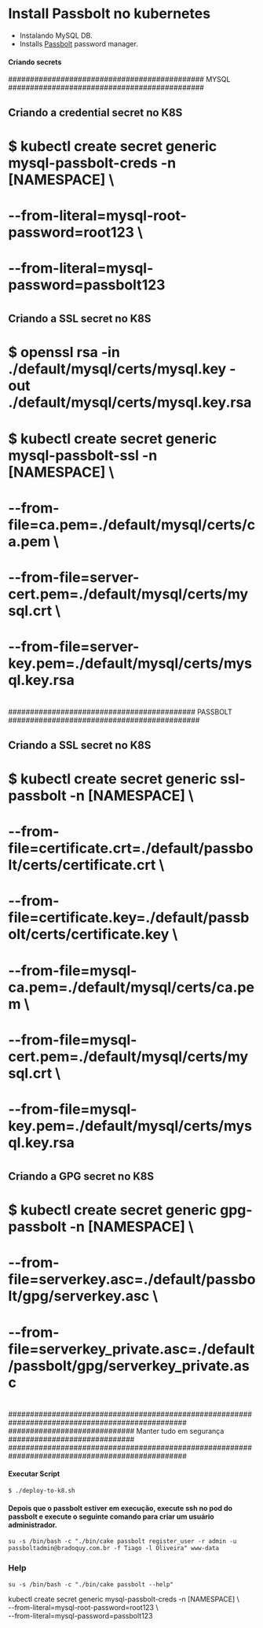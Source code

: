 # Install Passbolt no kubernetes

* Instalando MySQL DB.
* Installs [Passbolt](https://www.passbolt.com/) password manager.

#### Criando secrets
############################################# MYSQL #############################################
## Criando a credential secret no K8S                                                           #
#                                                                                               #
# $ kubectl create secret generic mysql-passbolt-creds -n [NAMESPACE] \                         #
#             --from-literal=mysql-root-password=root123 \                                      #
#             --from-literal=mysql-password=passbolt123                                         #
#                                                                                               #
## Criando a SSL secret no K8S                                                                  #
#                                                                                               #
#                                                                                               #
# $ openssl rsa -in ./default/mysql/certs/mysql.key -out ./default/mysql/certs/mysql.key.rsa    #
#                                                                                               #
# $ kubectl create secret generic mysql-passbolt-ssl -n [NAMESPACE] \                           #
#             --from-file=ca.pem=./default/mysql/certs/ca.pem \                                 #
#             --from-file=server-cert.pem=./default/mysql/certs/mysql.crt \                     #
#             --from-file=server-key.pem=./default/mysql/certs/mysql.key.rsa                    #
#                                                                                               #
########################################### PASSBOLT ############################################
## Criando a SSL secret no K8S                                                                     #
#                                                                                               #
# $ kubectl create secret generic ssl-passbolt -n [NAMESPACE] \                            #
#             --from-file=certificate.crt=./default/passbolt/certs/certificate.crt \            #
#             --from-file=certificate.key=./default/passbolt/certs/certificate.key \            #
#             --from-file=mysql-ca.pem=./default/mysql/certs/ca.pem \                           #
#             --from-file=mysql-cert.pem=./default/mysql/certs/mysql.crt \                      #
#             --from-file=mysql-key.pem=./default/mysql/certs/mysql.key.rsa                     #
#                                                                                               #
## Criando a GPG secret no K8S                                                                     #
#                                                                                               #
# $ kubectl create secret generic gpg-passbolt -n [NAMESPACE] \                            #
#             --from-file=serverkey.asc=./default/passbolt/gpg/serverkey.asc \                  #
#             --from-file=serverkey_private.asc=./default/passbolt/gpg/serverkey_private.asc    #
#                                                                                               #
#################################################################################################
############################# Manter tudo em segurança #############################
#################################################################################################

#### Executar Script
```console
$ ./deploy-to-k8.sh
```

#### Depois que o passbolt estiver em execução, execute ssh no pod do passbolt e execute o seguinte comando para criar um usuário administrador.
```
su -s /bin/bash -c "./bin/cake passbolt register_user -r admin -u passboltadmin@bradoquy.com.br -f Tiago -l Oliveira" www-data
```

### Help
```
su -s /bin/bash -c "./bin/cake passbolt --help"
```

kubectl create secret generic mysql-passbolt-creds -n [NAMESPACE] \                         
            --from-literal=mysql-root-password=root123 \                                      
            --from-literal=mysql-password=passbolt123


